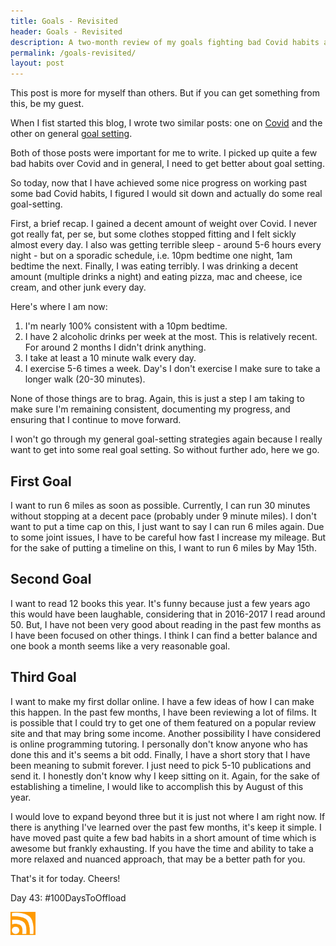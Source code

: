 ```yaml
---
title: Goals - Revisited
header: Goals - Revisited
description: A two-month review of my goals fighting bad Covid habits and other stuff
permalink: /goals-revisited/
layout: post
---
```


This post is more for myself than others. But if you can get something from this, be my guest.

When I fist started this blog, I wrote two similar posts: one on [Covid](https://rmooreblog.netlify.app/covid/) and the other on general [goal setting](https://rmooreblog.netlify.app/goals/).

Both of those posts were important for me to write. I picked up quite a few bad habits over Covid and in general, I need to get better about goal setting.

So today, now that I have achieved some nice progress on working past some bad Covid habits, I figured I would sit down and actually do some real goal-setting.

First, a brief recap. I gained a decent amount of weight over Covid. I never got really fat, per se, but some clothes stopped fitting and I felt sickly almost every day. I also was getting terrible sleep - around 5-6 hours every night - but on a sporadic schedule, i.e. 10pm bedtime one night, 1am bedtime the next. Finally, I was eating terribly. I was drinking a decent amount (multiple drinks a night) and eating pizza, mac and cheese, ice cream, and other junk every day.

Here's where I am now:

1. I'm nearly 100% consistent with a 10pm bedtime.
2. I have 2 alcoholic drinks per week at the most. This is relatively recent. For around 2 months I didn't drink anything.
3. I take at least a 10 minute walk every day.
4. I exercise 5-6 times a week. Day's I don't exercise I make sure to take a longer walk (20-30 minutes).

None of those things are to brag. Again, this is just a step I am taking to make sure I'm remaining consistent, documenting my progress, and ensuring that I continue to move forward.

I won't go through my general goal-setting strategies again because I really want to get into some real goal setting. So without further ado, here we go.

## First Goal

I want to run 6 miles as soon as possible. Currently, I can run 30 minutes without stopping at a decent pace (probably under 9 minute miles). I don't want to put a time cap on this, I just want to say I can run 6 miles again. Due to some joint issues, I have to be careful how fast I increase my mileage. But for the sake of putting a timeline on this, I want to run 6 miles by May 15th.

## Second Goal

I want to read 12 books this year. It's funny because just a few years ago this would have been laughable, considering that in 2016-2017 I read around 50. But, I have not been very good about reading in the past few months as I have been focused on other things. I think I can find a better balance and one book a month seems like a very reasonable goal.

## Third Goal

I want to make my first dollar online. I have a few ideas of how I can make this happen. In the past few months, I have been reviewing a lot of films. It is possible that I could try to get one of them featured on a popular review site and that may bring some income. Another possibility I have considered is online programming tutoring. I personally don't know anyone who has done this and it's seems a bit odd. Finally, I have a short story that I have been meaning to submit forever. I just need to pick 5-10 publications and send it. I honestly don't know why I keep sitting on it. Again, for the sake of establishing a timeline, I would like to accomplish this by August of this year.


I would love to expand beyond three but it is just not where I am right now. If there is anything I've learned over the past few months, it's keep it simple. I have moved past quite a few bad habits in a short amount of time which is awesome but frankly exhausting. If you have the time and ability to take a more relaxed and nuanced approach, that may be a better path for you.

That's it for today. Cheers!

Day 43: #100DaysToOffload

<a href="https://blog.mooreanalysis.com/feed.xml"><img src="/assets/images/rss_feed.jpg" style="opacity:1;" width="40"/></a>
